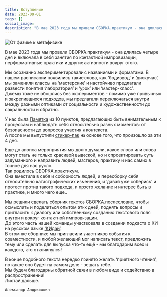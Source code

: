 ```yaml
---
title: Вступление
date: 2023-09-01
tags: []
social_image: 
description: "В мае 2023 года мы провели СБОРКА.практикум - она длилась четыре дня и включала в себя занятия по контактной импровизации, перформативные практики и &nbsp;..."
---
```


<img class="displayed" src="/media/tg-pack-metaphysics.png" alt="От физике к метафизике"/>

В мае 2023 года мы провели СБОРКА.практикум - она длилась четыре дня и включала в себя занятия по контактной импровизации, перформативные практики и другие активности вокруг этого.

Мы осознанно экспериментировали с названиями и форматами. В нашем расписании появились такие слова, как ‘бодиввод’ и ‘дискучас’, мы заменили классы на ‘мастерские’ и настойчиво предлагали развести понятия ‘лаборатория’ и ‘урок’ или ‘мастер-класс’.  
Джемы тоже не обошлись без экспериментов - помимо уже привычных и закрепившихся подходов, мы предлагали переключаться внутри между разными оптиками от социальности и художественности до сакральности и обратно.  

У нас была <a href="/blog/memo">Памятка</a> из 10 пунктов, предлагающих быть внимательным к процессам и наблюдать себя относительно разных моментов: от безопасности до вопросов участия и контекста.   
А после мы выпустили <a href="https://t.me/addstickers/sborka_practicum" target="_blank" rel="noreferrer">стикер-пак</a> на основе того, что произошло за эти 4 дня.  

Еще до анонса мероприятия мы долго думали, какое слово или слова могут стать не только красивой вывеской, но и спроектировать суть задуманного и направить людей, мастеров, практику и нас самих в точное для нас русло.  
Так родилось СБОРКА.практикум.  
Она вместила в себя и соборность людей, и пересборку себя относительно катастрофических изменений, и ‘давай уже соберись’ и протест против такого подхода, и просто желание и интерес быть в практике, и много чего еще..

Мы решили сделать сборник текстов СБОРКА.послесловие, чтобы осмыслить и поделиться опытом этих дней, поднять вопросы и пригласить к диалогу или собственному созданию текстового поля внутри и вокруг контактной импровизации.  
До этого часть нашей команды участвовала в создании подкаста о КИ на русском языке <a href="https://kidai.mave.digital/" target="_blank" rel="noreferrer">‘КИдай’</a>.  
В этом же сборнике мы пригласили участников события к совместности, и любой желающий мог написать текст, предложить тему или сделать для выпуска что-то ещё - мы благодарим всех и каждого, кто откликнулся!

В конце подобного текста нередко принято желать ‘приятного чтения’, но какое оно будет на самом деле - решать тебе.  
Мы будем благодарны обратной связи в любом виде и содействию в распространении!  
Листай дальше.

```Александр Андрияшкин```